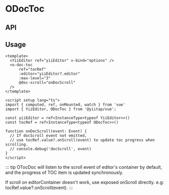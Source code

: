 # ODocToc

## API
<component-doc path="vue/components/common/ODocToc" />

## Usage
```vue
<template>
  <YiiEditor ref="yiiEditor" v-bind="options" />
  <o-doc-toc
      ref="tocRef"
      :editor="yiiEditor?.editor"
      :max-level="3"
      @doc-scroll="onDocScroll"
  />
</template>

<script setup lang="ts">
import { computed, ref, onMounted, watch } from 'vue'
import { YiiEditor, ODocToc } from '@yiitap/vue';

const yiiEditor = ref<InstanceType<typeof YiiEditor>>()
const tocRef = ref<InstanceType<typeof ODocToc>>()

function onDocScroll(event: Event) {
  // If docScroll event not emitted, 
  // use tocRef.value?.onScroll(event) to update toc progress when scrolling.
  // console.debug('docScroll', event)
}
</script>
```

::: tip
OTocDoc will listen to the scroll event of editor's container by default, and the progress of TOC item is updated synchronously.

If scroll on editorContainer doesn't work, use exposed onScroll directly. e.g: tocRef.value?.onScroll(event).
:::